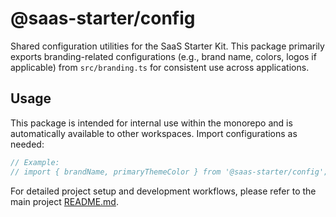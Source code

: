 # @saas-starter/config

Shared configuration utilities for the SaaS Starter Kit. This package primarily exports branding-related configurations (e.g., brand name, colors, logos if applicable) from `src/branding.ts` for consistent use across applications.

## Usage

This package is intended for internal use within the monorepo and is automatically available to other workspaces. Import configurations as needed:

```typescript
// Example:
// import { brandName, primaryThemeColor } from '@saas-starter/config';
```

For detailed project setup and development workflows, please refer to the main project [README.md](../../README.md).